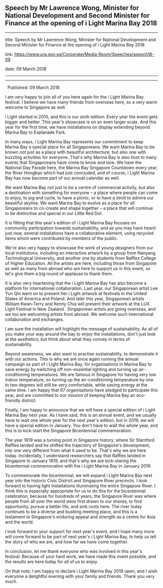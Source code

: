 ## Speech by Mr Lawrence Wong, Minister for National Development and Second Minister for Finance at the opening of i Light Marina Bay 2018
---
title: Speech by Mr Lawrence Wong, Minister for National Development and Second Minister for Finance at the opening of i Light Marina Bay 2018

link: https://www.ura.gov.sg/Corporate/Media-Room/Speeches/speech18-09

date: 09 March 2018

---

---------------------------------------------------------------------------------------------------------------------------------------

  Published: 09 March 2018

I am very happy to join all of you here again for the i Light Marina Bay festival. I believe we have many friends from overseas here, so a very warm welcome to Singapore as well.   
  
i Light started in 2010, and this is our sixth edition. Every year the event gets bigger and better. This year's showcase is on an even larger scale. And this year for the first time, we have installations on display extending beyond Marina Bay to Esplanade Park.   
  
In many ways, i Light Marina Bay represents our commitment to keep Marina Bay a special place for all Singaporeans. We want Marina Bay to be known not just as a place with beautiful architecture, but also one with buzzling activities for everyone. That's why Marina Bay is also host to many events that Singaporeans have come to know and love. We have the National Day Parade here, the Marina Bay Singapore Countdown every year, the River Hongbao which had just concluded, and of course, i Light Marina Bay has now become part of our annual calendar as well.   
  
We want Marina Bay not just to be a centre of commercial activity, but also a destination with something for everyone – a place where people can come to enjoy, to jog and cycle, to have a picnic, or to have a stroll to admire our beautiful skyline. We want Marina Bay to evolve as a place for all Singaporeans to co-create and shape together – a place that will continue to be distinctive and special in our Little Red Dot.   
  
It is fitting that this year's edition of i Light Marina Bay focuses on community participation towards sustainability, and as you may have heard just now, several installations have a collaborative element, using recycled items which were contributed by members of the public.    
  
We're also very happy to showcase the work of young designers from our local institutions, including an interactive artwork by a group from Nanyang Technological University, and another one by students from Raffles College of Higher Education. All the artists are here, including those from Singapore as well as many from abroad who are here to support us in this event, so let's give them a big round of applause to thank them.   
  
It is also very heartening that the i Light Marina Bay has also become a platform for international collaboration. Last year, our Singaporean artist Lee Yun Qin went on to present her i Light artwork at festivals in the United States of America and Poland. And later this year, Singaporean artists William Kwan-Terry and Kenny Chia will present their artwork at the LUX Light Festival in New Zealand.  Singaporean artists are going overseas, and we too are welcoming artists from abroad. We welcome such international collaboration and exchanges.   
  
I am sure the installation will highlight the message of sustainability. As all of you make your way around the bay to enjoy the installations, don't just look at the aesthetics, but think about what they convey in terms of sustainability.     
  
Beyond awareness, we also want to practise sustainability, to demonstrate it with our actions. This is why we are once again running the annual campaign as part of i Light Marina Bay, for organisations in Marina Bay to save energy by switching off non-essential lighting and turning up air-conditioning temperatures. We are famous in Singapore for having very low indoor temperature, so turning up the air-conditioning temperature by one to two degrees will still be very comfortable, while saving energy at the same time. I am happy that 67 organisations have pledged to participate this year, and are committed to our mission of keeping Marina Bay an eco-friendly district.    
  
Finally, I am happy to announce that we will have a special edition of i Light Marina Bay next year. As I have said, this is an annual event, and we usually have to wait one whole year for the next year's edition, but in 2019, we will have a special edition in January. You don't have to wait the whole year, and this is to kick-start the Singapore Bicentennial commemoration.    
  
The year 1819 was a turning point in Singapore history, where Sir Stamford Raffles landed and he shifted the trajectory of Singapore's development, into one very different from what it used to be. That's why we are here today. Incidentally, I understand researchers say that Raffles landed in Singapore in January 1819, and that's why we are kick-staring the bicentennial commemoration with the i Light Marina Bay in January 2019.     
  
To commemorate the bicentennial, we will expand i Light Marina Bay next year into the historic Civic District and Singapore River precincts. I look forward to having light installations illuminating the entire Singapore River. I think this is especially appropriate for us to do this for the bicentennial celebration, because for hundreds of years, the Singapore River was where people from all over the world were first drawn to our shores, to find opportunity, pursue a better life, and sink roots here. The river today continues to be a diverse and bustling meeting place, and this is a testament to Singapore's enduring appeal and strength as a centre for Asia and the world.   
  
I look forward to your support for next year's event, and I hope many more will come forward to be part of next year's i Light Marina Bay, to help us tell the story of who we are, and how far we have come together.   
  
In conclusion, let me thank everyone who was involved in this year's festival. Because of your hard work, we have made this event possible, and the results are here today for all of us to enjoy.   
  
On that note, I am happy to declare i Light Marina Bay 2018 open, and I wish everyone a delightful evening with your family and friends. Thank you very much.